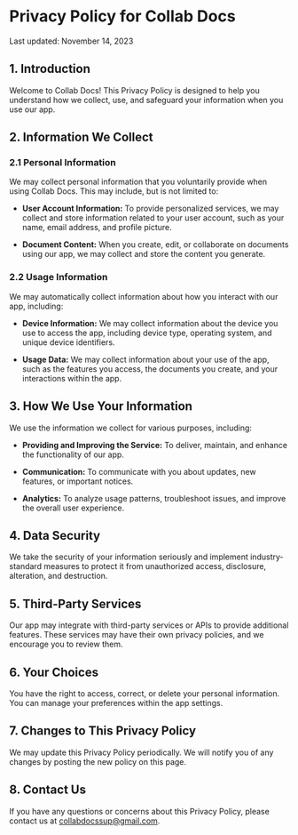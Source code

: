 # Privacy Policy for Collab Docs

Last updated: November 14, 2023

## 1. Introduction

Welcome to Collab Docs! This Privacy Policy is designed to help you understand how we collect, use, and safeguard your information when you use our app.

## 2. Information We Collect

### 2.1 Personal Information

We may collect personal information that you voluntarily provide when using Collab Docs. This may include, but is not limited to:

- **User Account Information:** To provide personalized services, we may collect and store information related to your user account, such as your name, email address, and profile picture.

- **Document Content:** When you create, edit, or collaborate on documents using our app, we may collect and store the content you generate.

### 2.2 Usage Information

We may automatically collect information about how you interact with our app, including:

- **Device Information:** We may collect information about the device you use to access the app, including device type, operating system, and unique device identifiers.

- **Usage Data:** We may collect information about your use of the app, such as the features you access, the documents you create, and your interactions within the app.

## 3. How We Use Your Information

We use the information we collect for various purposes, including:

- **Providing and Improving the Service:** To deliver, maintain, and enhance the functionality of our app.

- **Communication:** To communicate with you about updates, new features, or important notices.

- **Analytics:** To analyze usage patterns, troubleshoot issues, and improve the overall user experience.

## 4. Data Security

We take the security of your information seriously and implement industry-standard measures to protect it from unauthorized access, disclosure, alteration, and destruction.

## 5. Third-Party Services

Our app may integrate with third-party services or APIs to provide additional features. These services may have their own privacy policies, and we encourage you to review them.

## 6. Your Choices

You have the right to access, correct, or delete your personal information. You can manage your preferences within the app settings.

## 7. Changes to This Privacy Policy

We may update this Privacy Policy periodically. We will notify you of any changes by posting the new policy on this page.

## 8. Contact Us

If you have any questions or concerns about this Privacy Policy, please contact us at collabdocssup@gmail.com.
